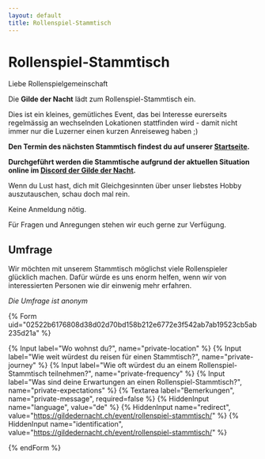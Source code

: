```yaml
---
layout: default
title: Rollenspiel-Stammtisch
---
```


# Rollenspiel-Stammtisch

Liebe Rollenspielgemeinschaft

Die **Gilde der Nacht** lädt zum Rollenspiel-Stammtisch ein.

Dies ist ein kleines, gemütliches Event, das bei Interesse eurerseits regelmässig an wechselnden Lokationen stattfinden wird - damit nicht immer nur die Luzerner einen kurzen Anreiseweg haben ;)

**Den Termin des nächsten Stammtisch findest du auf unserer [Startseite](/).**

**Durchgeführt werden die Stammtische aufgrund der aktuellen Situation online im [Discord der Gilde der Nacht](https://discord.gg/G7mkTTB).**

Wenn du Lust hast, dich mit Gleichgesinnten über unser liebstes Hobby auszutauschen, schau doch mal rein.

Keine Anmeldung nötig.

Für Fragen und Anregungen stehen wir euch gerne zur Verfügung.

## Umfrage

Wir möchten mit unserem Stammtisch möglichst viele Rollenspieler glücklich machen. Dafür würde es uns enorm helfen, wenn wir von interessierten Personen wie dir einwenig mehr erfahren.

_Die Umfrage ist anonym_

{% Form uid="02522b6176808d38d02d70bd158b212e6772e3f542ab7ab19523cb5ab235d21a" %}

{% Input label="Wo wohnst du?", name="private-location" %}
{% Input label="Wie weit würdest du reisen für einen Stammtisch?", name="private-journey" %}
{% Input label="Wie oft würdest du an einem Rollenspiel-Stammtisch teilnehmen?", name="private-frequency" %}
{% Input label="Was sind deine Erwartungen an einen Rollenspiel-Stammtisch?", name="private-expectations" %}
{% Textarea label="Bemerkungen", name="private-message", required=false %}
{% HiddenInput name="language", value="de" %}
{% HiddenInput name="redirect", value="https://gildedernacht.ch/event/rollenspiel-stammtisch/" %}
{% HiddenInput name="identification", value="https://gildedernacht.ch/event/rollenspiel-stammtisch/" %}


{% endForm %}
